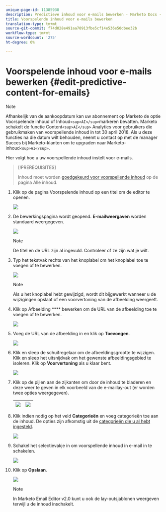 ```yaml
---
unique-page-id: 11385938
description: Predictieve inhoud voor e-mails bewerken - Marketo Docs - Productdocumentatie
title: Voorspelende inhoud voor e-mails bewerken
translation-type: tm+mt
source-git-commit: f74d028e491aa70913fbe5cf14e536e50dbee32b
workflow-type: tm+mt
source-wordcount: '275'
ht-degree: 0%

---
```



# Voorspelende inhoud voor e-mails bewerken {#edit-predictive-content-for-emails}

>[!NOTE]
>
>Afhankelijk van de aankoopdatum kan uw abonnement op Marketo de optie Voorspelende inhoud of Inhoud`<sup>AI</sup>`markeren bevatten. Marketo schakelt de functie Content`<sup>AI</sup>` Analytics voor gebruikers die gebruikmaken van voorspellende inhoud in tot 30 april 2018. Als u deze functies na die datum wilt behouden, neemt u contact op met de manager Succes bij Marketo-klanten om te upgraden naar Marketo-inhoud`<sup>AI</sup>`.

Hier volgt hoe u uw voorspellende inhoud instelt voor e-mails.

>[!PREREQUISITES]
>
>Inhoud moet worden [goedgekeurd voor voorspellende inhoud](/help/marketo/product-docs/predictive-content/working-with-all-content/approve-a-title-for-predictive-content.md) op de pagina Alle inhoud.

1. Klik op de pagina Voorspelende inhoud op een titel om de editor te openen.

   ![](assets/image2017-10-3-9-3a30-3a25.png)

1. De bewerkingspagina wordt geopend. **E-mailweergaven** worden standaard weergegeven.

   ![](assets/image2017-10-3-9-3a31-3a18.png)

   >[!NOTE]
   >
   >De titel en de URL zijn al ingevuld. Controleer of ze zijn wat je wilt.

1. Typ het tekstvak rechts van het knoplabel om het knoplabel toe te voegen of te bewerken.

   ![](assets/image2017-10-3-9-3a32-3a18.png)

   >[!NOTE]
   >
   >Als u het knoplabel hebt gewijzigd, wordt dit bijgewerkt wanneer u de wijzigingen opslaat of een voorvertoning van de afbeelding weergeeft.

1. Klik op Afbeelding **** bewerken om de URL van de afbeelding toe te voegen of te bewerken.

   ![](assets/image2017-10-3-9-3a33-3a11.png)

1. Voeg de URL van de afbeelding in en klik op **Toevoegen**.

   ![](assets/five.png)

1. Klik en sleep de schuifregelaar om de afbeeldingsgrootte te wijzigen. Klik en sleep het uitsnijdvak om het gewenste afbeeldingsgebied te isoleren. Klik op **Voorvertoning** als u klaar bent.

   ![](assets/six.png)

1. Klik op de pijlen aan de zijkanten om door de inhoud te bladeren en deze weer te geven in elk voorbeeld van de e-maillay-out (er worden twee opties weergegeven).

   | ![](assets/sevena.png) | ![](assets/sevenb.png) |
   |---|---|

1. Klik indien nodig op het veld **Categorieën** en voeg categorieën toe aan de inhoud. De opties zijn afkomstig uit de [categorieën die u al hebt ingesteld](/help/marketo/product-docs/predictive-content/getting-started/set-up-categories.md).

   ![](assets/eight.png)

1. Schakel het selectievakje in om voorspellende inhoud in e-mail in te schakelen.

   ![](assets/nine.png)

1. Klik op **Opslaan**.

   ![](assets/save.png)

   >[!NOTE]
   >
   >In Marketo Email Editor v2.0 kunt u ook de lay-outsjablonen [](/help/marketo/product-docs/predictive-content/enabling-predictive-content/enable-predictive-content-in-emails.md) weergeven terwijl u de inhoud inschakelt.
